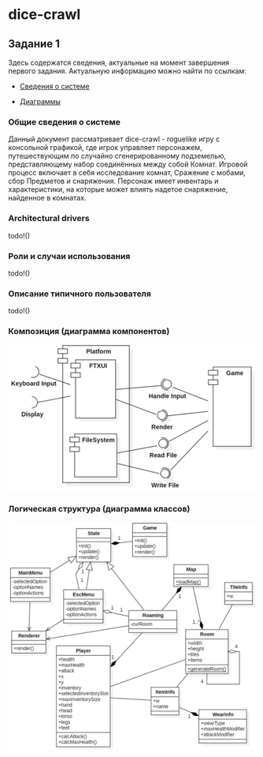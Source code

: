 # dice-crawl

## Задание 1

Здесь содержатся сведения, актуальные на момент завершения первого задания. Актуальную информацию можно найти по ссылкам:

- [Сведения о системе](https://docs.google.com/document/d/1unG9svxPcDv9Xq2b-6SPymsjCSKalXPGrgumZO1I_cU/edit)

- [Диаграммы](https://drive.google.com/file/d/15P5IkWYLBsFREomtlkE9_bvMHNHmftu0/view?usp=sharing)

### Общие сведения о системе

Данный документ рассматривает dice-crawl - roguelike игру с консольной графикой, где игрок управляет персонажем, путешествующим по случайно сгенерированному подземелью, представляющему набор соединённых между собой Комнат. Игровой процесс включает в себя исследование комнат, Сражение с мобами, сбор Предметов и снаряжения. Персонаж имеет инвентарь и характеристики, на которые может влиять надетое снаряжение, найденное в комнатах.

### Architectural drivers

todo!()

### Роли и случаи использования

todo!()

### Описание типичного пользователя

todo!()

### Композиция (диаграмма компонентов)

![Диаграмма Компонентов](diagrams/component_diagram.png)

### Логическая структура (диаграмма классов)

![Диаграмма Классов](diagrams/class_diagram.png)

